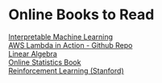 # Online Books to Read

<a href="https://christophm.github.io/interpretable-ml-book/index.html#summary"> Interpretable Machine Learning </a> <br>
<a href="https://livebook.manning.com/book/aws-lambda-in-action/chapter-1/20"> AWS Lambda in Action - <a href="https://github.com/danilop/AWS_Lambda_in_Action"> Github Repo </a> </a> <br>
<a href="https://shainarace.github.io/LinearAlgebra/index.html"> Linear Algebra </a> <br>
<a href="https://onlinestatbook.com/2/index.html"> Online Statistics Book </a> <br>
<a href="https://web.stanford.edu/class/psych209/Readings/SuttonBartoIPRLBook2ndEd.pdf"> Reinforcement Learning (Stanford) </a>

